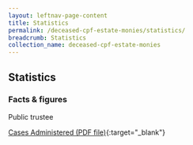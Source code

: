 ```yaml
---
layout: leftnav-page-content
title: Statistics
permalink: /deceased-cpf-estate-monies/statistics/
breadcrumb: Statistics
collection_name: deceased-cpf-estate-monies
---
```


Statistics
---

### **Facts & figures**

Public trustee

[Cases Administered (PDF file)](/files/trujun18.pdf){:target="_blank"}
